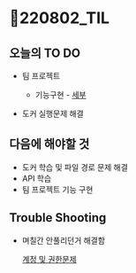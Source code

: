 # 📝220802_TIL

## 오늘의 TO DO

- 팀 프로젝트

  - 기능구현 - [세부](https://github.com/ara0114/beom/issues/4#issuecomment-1202622668)
- 도커 실행문제 해결


## 다음에 해야할 것

- 도커 학습 및 파일 경로 문제 해결
- API 학습
- 팀 프로젝트 기능 구현

## Trouble Shooting

- 며칠간 안풀리던거 해결함

  [계정 및 권한문제](https://github.com/ara0114/TIL/blob/eef547e00b783cf11528eaa4c0acc71bb3eab906/Docker/troubleShooting.md) 

